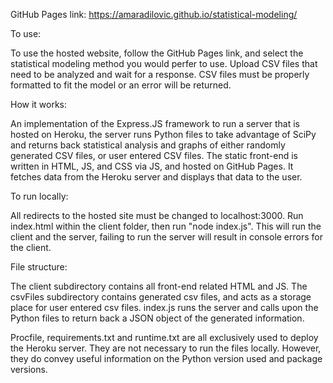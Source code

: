 GitHub Pages link: https://amaradilovic.github.io/statistical-modeling/

To use:

To use the hosted website, follow the GitHub Pages link, and select the statistical modeling method you would perfer to use. Upload CSV files that need to be analyzed and wait for a response. CSV files must be properly formatted to fit the model or an error will be returned.

How it works:

An implementation of the Express.JS framework to run a server that is hosted on Heroku, the server runs Python files to take advantage of SciPy and returns back statistical analysis and graphs of either randomly generated CSV files, or user entered CSV files. The static front-end is written in HTML, JS, and CSS via JS, and hosted on GitHub Pages. It fetches data from the Heroku server and displays that data to the user.

To run locally: 

All redirects to the hosted site must be changed to localhost:3000.
Run index.html within the client folder, then run "node index.js".
This will run the client and the server, failing to run the server will result in console errors for the client.

File structure:

The client subdirectory contains all front-end related HTML and JS. The csvFiles subdirectory contains generated csv files, and acts as a storage place for user entered csv files. index.js runs the server and calls upon the Python files to return back a JSON object of the generated information.

Procfile, requirements.txt and runtime.txt are all exclusively used to deploy the Heroku server. They are not necessary to run the files locally. However, they do convey useful information on the Python version used and package versions. 
